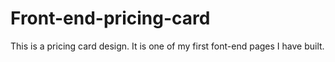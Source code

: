 # Front-end-pricing-card
This is a pricing card design. It is one of my first font-end pages I have built.
